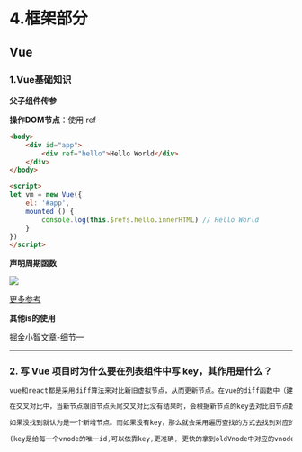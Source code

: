 # 4.框架部分

## Vue

### 1.Vue基础知识

**父子组件传参**



**操作DOM节点**：使用 ref

```html
<body>
    <div id="app">
        <div ref="hello">Hello World</div>
    </div>
</body>

<script>
let vm = new Vue({
    el: '#app',
    mounted () {
        console.log(this.$refs.hello.innerHTML) // Hello World
    }
})
</script>
```

**声明周期函数**

<img src="https://itzkp-1253302184.cos.ap-beijing.myqcloud.com/notes/1.quickcheck/6.%E9%9D%A2%E8%AF%95/%E6%A1%86%E6%9E%B6%E9%83%A8%E5%88%86/1.png" />

[更多参考](https://www.cnblogs.com/xiaobaibubai/p/8383952.html)


**其他is的使用**

[掘金小智文章-细节一](https://juejin.im/post/5adf5459f265da0ba062cf5f)

---

### 2. 写 Vue 项目时为什么要在列表组件中写 key，其作用是什么？

```js
vue和react都是采用diff算法来对比新旧虚拟节点，从而更新节点。在vue的diff函数中（建议先了解一下diff算法过程）

在交叉对比中，当新节点跟旧节点头尾交叉对比没有结果时，会根据新节点的key去对比旧节点数组中的key，从而找到相应旧节点（这里对应的是一个key => index 的map映射）

如果没找到就认为是一个新增节点。而如果没有key，那么就会采用遍历查找的方式去找到对应的旧节点。一种一个map映射，另一种是遍历查找。相比而言。map映射的速度更快

(key是给每一个vnode的唯一id,可以依靠key,更准确, 更快的拿到oldVnode中对应的vnode节点)
```







